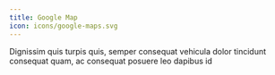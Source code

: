 ```yaml
---
title: Google Map
icon: icons/google-maps.svg
---
```


Dignissim quis turpis quis, semper consequat vehicula dolor tincidunt consequat quam, ac consequat posuere leo dapibus id
